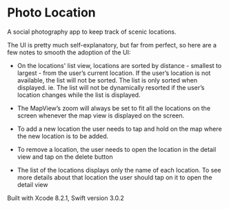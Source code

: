# Photo Location

A social photography app to keep track of scenic locations.

The UI is pretty much self-explanatory, but far from perfect, so here are a few notes to smooth the adoption of the UI:

- On the locations' list view, locations are sorted by distance - smallest to largest - from the user’s current location. If the user’s location is not available, the list will not be sorted. The list is only sorted when displayed. ie. The list will not be dynamically resorted if the user’s location changes while the list is displayed.

- The MapView’s zoom will always be set to fit all the locations on the screen whenever the map view is displayed on the screen.

- To add a new location the user needs to tap and hold on the map where the new location is to be added.

- To remove a location, the user needs to open the location in the detail view and tap on the delete button

- The list of the locations displays only the name of each location. To see more details about that location the user should tap on it to open the detail view

Built with Xcode 8.2.1, Swift version 3.0.2
